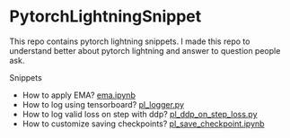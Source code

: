 # PytorchLightningSnippet

This repo contains pytorch lightning snippets. I made this repo to understand better about pytorch lightning and answer to question people ask.

Snippets

- How to apply EMA? [ema.ipynb](ema.ipynb)
- How to log using tensorboard? [pl_logger.py](pl_logger.py)
- How to log valid loss on step with ddp? [pl_ddp_on_step_loss.py](pl_ddp_on_step_loss.py)
- How to customize saving checkpoints? [pl_save_checkpoint.ipynb](pl_save_checkpoint.ipynb)
